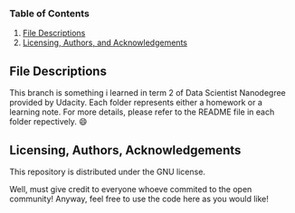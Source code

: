 ### Table of Contents

1. [File Descriptions](#files)
2. [Licensing, Authors, and Acknowledgements](#licensing)

## File Descriptions <a name="files"></a>

This branch is something i learned in term 2 of Data Scientist Nanodegree provided by Udacity. Each folder represents either a homework or a learning note. For more details, please refer to the README file in each folder repectively. :smile:


## Licensing, Authors, Acknowledgements<a name="licensing"></a>

This repository is distributed under the GNU license.

Well, must give credit to everyone whoeve commited to the open community! Anyway, feel free to use the code here as you would like!
